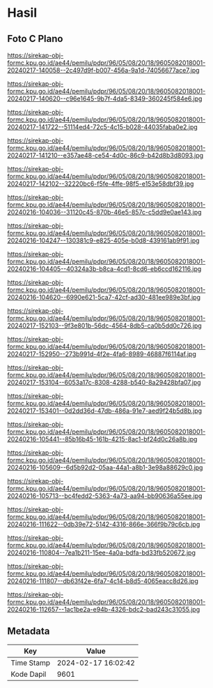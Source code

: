 # Hasil

## Foto C Plano

https://sirekap-obj-formc.kpu.go.id/ae44/pemilu/pdpr/96/05/08/20/18/9605082018001-20240217-140058--2c497d9f-b007-456a-9a1d-74056677ace7.jpg

https://sirekap-obj-formc.kpu.go.id/ae44/pemilu/pdpr/96/05/08/20/18/9605082018001-20240217-140620--c96e1645-9b7f-4da5-8349-360245f584e6.jpg

https://sirekap-obj-formc.kpu.go.id/ae44/pemilu/pdpr/96/05/08/20/18/9605082018001-20240217-141722--51114ed4-72c5-4c15-b028-44035faba0e2.jpg

https://sirekap-obj-formc.kpu.go.id/ae44/pemilu/pdpr/96/05/08/20/18/9605082018001-20240217-141210--e357ae48-ce54-4d0c-86c9-b42d8b3d8093.jpg

https://sirekap-obj-formc.kpu.go.id/ae44/pemilu/pdpr/96/05/08/20/18/9605082018001-20240217-142102--32220bc6-f5fe-4ffe-98f5-e153e58dbf39.jpg

https://sirekap-obj-formc.kpu.go.id/ae44/pemilu/pdpr/96/05/08/20/18/9605082018001-20240216-104036--31120c45-870b-46e5-857c-c5dd9e0ae143.jpg

https://sirekap-obj-formc.kpu.go.id/ae44/pemilu/pdpr/96/05/08/20/18/9605082018001-20240216-104247--130381c9-e825-405e-b0d8-439161ab9f91.jpg

https://sirekap-obj-formc.kpu.go.id/ae44/pemilu/pdpr/96/05/08/20/18/9605082018001-20240216-104405--40324a3b-b8ca-4cd1-8cd6-eb6ccd162116.jpg

https://sirekap-obj-formc.kpu.go.id/ae44/pemilu/pdpr/96/05/08/20/18/9605082018001-20240216-104620--6990e621-5ca7-42cf-ad30-481ee989e3bf.jpg

https://sirekap-obj-formc.kpu.go.id/ae44/pemilu/pdpr/96/05/08/20/18/9605082018001-20240217-152103--9f3e801b-56dc-4564-8db5-ca0b5dd0c726.jpg

https://sirekap-obj-formc.kpu.go.id/ae44/pemilu/pdpr/96/05/08/20/18/9605082018001-20240217-152950--273b991d-4f2e-4fa6-8989-46887f6114af.jpg

https://sirekap-obj-formc.kpu.go.id/ae44/pemilu/pdpr/96/05/08/20/18/9605082018001-20240217-153104--6053a17c-8308-4288-b540-8a29428bfa07.jpg

https://sirekap-obj-formc.kpu.go.id/ae44/pemilu/pdpr/96/05/08/20/18/9605082018001-20240217-153401--0d2dd36d-47db-486a-91e7-aed9f24b5d8b.jpg

https://sirekap-obj-formc.kpu.go.id/ae44/pemilu/pdpr/96/05/08/20/18/9605082018001-20240216-105441--85b16b45-161b-4215-8ac1-bf24d0c26a8b.jpg

https://sirekap-obj-formc.kpu.go.id/ae44/pemilu/pdpr/96/05/08/20/18/9605082018001-20240216-105609--6d5b92d2-05aa-44a1-a8b1-3e98a88629c0.jpg

https://sirekap-obj-formc.kpu.go.id/ae44/pemilu/pdpr/96/05/08/20/18/9605082018001-20240216-105713--bc4fedd2-5363-4a73-aa94-bb90636a55ee.jpg

https://sirekap-obj-formc.kpu.go.id/ae44/pemilu/pdpr/96/05/08/20/18/9605082018001-20240216-111622--0db39e72-5142-4316-866e-366f9b79c6cb.jpg

https://sirekap-obj-formc.kpu.go.id/ae44/pemilu/pdpr/96/05/08/20/18/9605082018001-20240216-110804--7ea1b211-15ee-4a0a-bdfa-bd33fb520672.jpg

https://sirekap-obj-formc.kpu.go.id/ae44/pemilu/pdpr/96/05/08/20/18/9605082018001-20240216-111807--db63f42e-6fa7-4c14-b8d5-4065eacc8d26.jpg

https://sirekap-obj-formc.kpu.go.id/ae44/pemilu/pdpr/96/05/08/20/18/9605082018001-20240216-112657--1ac1be2a-e94b-4326-bdc2-bad243c31055.jpg


## Metadata

| Key        | Value               |
| ---------- | ------------------- |
| Time Stamp | 2024-02-17 16:02:42 |
| Kode Dapil | 9601                |



